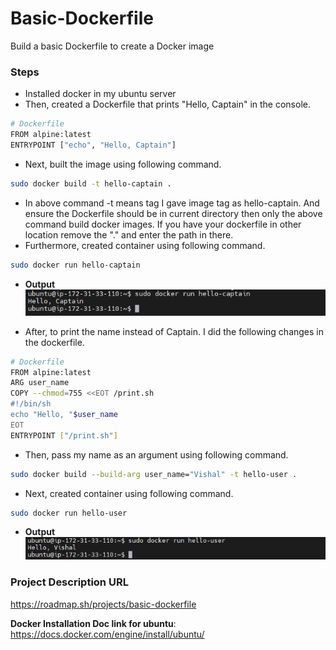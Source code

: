 # Basic-Dockerfile
Build a basic Dockerfile to create a Docker image

### Steps
- Installed docker in my ubuntu server
- Then, created a Dockerfile that prints "Hello, Captain" in the console.

```bash
# Dockerfile
FROM alpine:latest
ENTRYPOINT ["echo", "Hello, Captain"]
```
- Next, built the image using following command.

```bash
sudo docker build -t hello-captain .
```
- In above command -t means tag I gave image tag as hello-captain. And ensure the Dockerfile should be in current directory then only the above command build docker images. If you have your dockerfile in other location remove the "." and enter the path in there.
- Furthermore, created container using following command.

```bash
sudo docker run hello-captain
```

- **Output**
![Loading...](images/hello-captain.png)

- After, to print the name instead of Captain. I did the following changes in the dockerfile.

```bash
# Dockerfile
FROM alpine:latest
ARG user_name
COPY --chmod=755 <<EOT /print.sh
#!/bin/sh
echo "Hello, "$user_name
EOT
ENTRYPOINT ["/print.sh"]
```
- Then, pass my name as an argument using following command.

```bash
sudo docker build --build-arg user_name="Vishal" -t hello-user .
```
- Next, created container using following command.

```bash
sudo docker run hello-user
```

- **Output**
![Loading...](images/hello-user.png)

### Project Description URL
https://roadmap.sh/projects/basic-dockerfile


**Docker Installation Doc link for ubuntu**: https://docs.docker.com/engine/install/ubuntu/